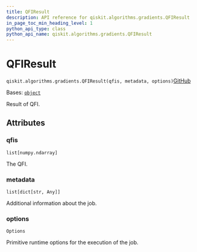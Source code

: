 ```yaml
---
title: QFIResult
description: API reference for qiskit.algorithms.gradients.QFIResult
in_page_toc_min_heading_level: 1
python_api_type: class
python_api_name: qiskit.algorithms.gradients.QFIResult
---
```


# QFIResult

<span id="qiskit.algorithms.gradients.QFIResult" />

`qiskit.algorithms.gradients.QFIResult(qfis, metadata, options)`[GitHub](https://github.com/qiskit/qiskit/tree/stable/0.46/qiskit/algorithms/gradients/qfi_result.py "view source code")

Bases: [`object`](https://docs.python.org/3/library/functions.html#object "(in Python v3.12)")

Result of QFI.

## Attributes

<span id="qiskit.algorithms.gradients.QFIResult.qfis" />

### qfis

`list[numpy.ndarray]`

The QFI.

<span id="qiskit.algorithms.gradients.QFIResult.metadata" />

### metadata

`list[dict[str, Any]]`

Additional information about the job.

<span id="qiskit.algorithms.gradients.QFIResult.options" />

### options

`Options`

Primitive runtime options for the execution of the job.

